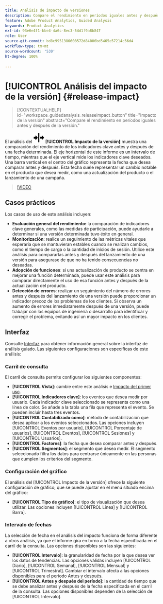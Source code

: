 ```yaml
---
title: Análisis de impacto de versiones
description: Compare el rendimiento en períodos iguales antes y después de la versión.
feature: Adobe Product Analytics, Guided Analysis
keywords: Product Analytics
exl-id: 93e6e4f1-bbe4-4a6c-8ec3-54d1f9a8b847
role: User
source-git-commit: bd8c9951386608572d84006bd5465e57214c56d4
workflow-type: tm+mt
source-wordcount: '530'
ht-degree: 100%

---
```


# [!UICONTROL Análisis del impacto de la versión] {#release-impact}

<!-- markdownlint-disable MD034 -->

>[!CONTEXTUALHELP]
>id="workspace_guidedanalysis_releaseimpact_button"
>title="Impacto de la versión"
>abstract="Compare el rendimiento en períodos iguales antes y después de la versión."

<!-- markdownlint-enable MD034 -->

El análisis del ![Versión](/help/assets/icons/Release.svg) **[!UICONTROL Impacto de la versión]** muestra una comparación del rendimiento de los indicadores clave antes y después de una fecha determinada. El eje horizontal de este informe es un intervalo de tiempo, mientras que el eje vertical mide los indicadores clave deseados. Una barra vertical en el centro del gráfico representa la fecha que desea comparar antes y después. Esta fecha suele representar un cambio notable en el producto que desea medir, como una actualización del producto o el lanzamiento de una campaña.

>[!VIDEO](https://video.tv.adobe.com/v/3423454/?quality=12&learn=on&captions=spa)

## Casos prácticos

Los casos de uso de este análisis incluyen:

* **Evaluación general del rendimiento:** la comparación de indicadores clave generales, como las medidas de participación, puede ayudarle a determinar si una versión determinada tuvo éxito en general.
* **Monitorización**: realice un seguimiento de las métricas vitales que esperaría que se mantuvieran estables cuando se realizan cambios, como el tiempo de carga o la cantidad de inicios de sesión. Utilice este análisis para compararlas antes y después del lanzamiento de una versión para asegurase de que no ha tenido consecuencias no deseadas.
* **Adopción de funciones**: si una actualización de producto se centra en mejorar una función determinada, puede usar este análisis para comparar directamente el uso de esa función antes y después de la actualización del producto.
* **Detección de errores**: realizar un seguimiento del número de errores antes y después del lanzamiento de una versión puede proporcionar un indicador precoz de los problemas de los clientes. Si observa un aumento de errores inmediatamente después de una versión, puede trabajar con los equipos de ingeniería o desarrollo para identificar y corregir el problema, evitando así un mayor impacto en los clientes.

## Interfaz

Consulte [Interfaz](../overview.md#interface) para obtener información general sobre la interfaz de análisis guiado. Las siguientes configuraciones son específicas de este análisis:

### Carril de consulta

El carril de consulta permite configurar los siguientes componentes:

* **[!UICONTROL Vista]**: cambie entre este análisis e [Impacto del primer uso](first-use-impact.md).
* **[!UICONTROL Indicadores clave]**: los eventos que desea medir por usuario. Cada indicador clave seleccionado se representa como una línea de color. Se añade a la tabla una fila que representa el evento. Se pueden incluir hasta tres eventos.
* **[!UICONTROL Contabilizado como]**: método de contabilización que desea aplicar a los eventos seleccionados. Las opciones incluyen [!UICONTROL Eventos por usuario], [!UICONTROL Porcentaje de usuarios], [!UICONTROL Eventos], [!UICONTROL Sesiones] y [!UICONTROL Usuarios].
* **[!UICONTROL Factores]**: la fecha que desea comparar antes y después.
* **[!UICONTROL Segmentos]**: el segmento que desea medir. El segmento seleccionado filtra los datos para centrarse únicamente en las personas que cumplen los criterios del segmento.

### Configuración del gráfico

El análisis del [!UICONTROL Impacto de la versión] ofrece la siguiente configuración de gráfico, que se puede ajustar en el menú situado encima del gráfico:

* **[!UICONTROL Tipo de gráfico]**: el tipo de visualización que desea utilizar. Las opciones incluyen [!UICONTROL Línea] y [!UICONTROL Barra].

### Intervalo de fechas

La selección de fecha en el análisis del impacto funciona de forma diferente a otros análisis, ya que el informe gira en torno a la fecha especificada en el carril de la consulta. Las opciones disponibles son las siguientes:

* **[!UICONTROL Intervalo]**: la granularidad de fecha por la que desea ver los datos de tendencias. Las opciones válidas incluyen [!UICONTROL Diario], [!UICONTROL Semanal], [!UICONTROL Mensual] y [!UICONTROL Trimestral]. Cambiar el intervalo afecta a las opciones disponibles para el periodo Antes y después.
* **[!UICONTROL Antes y después del período]**: la cantidad de tiempo que se debe analizar antes y después de la fecha especificada en el carril de la consulta. Las opciones disponibles dependen de la selección de [!UICONTROL Intervalo].


<!--
## Example

See below for an example of the analysis.

![Release impact](../assets/release-impact.png)

-->
